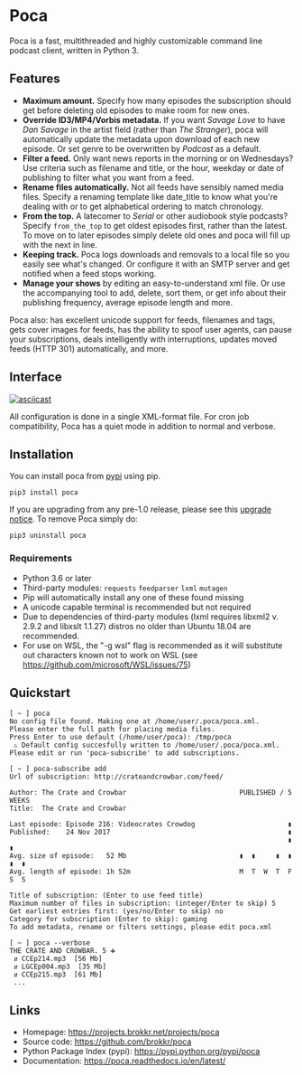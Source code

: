 Poca
====

Poca is a fast, multithreaded and highly customizable command line podcast 
client, written in Python 3.

Features
--------

-   **Maximum amount.** Specify how many episodes the subscription should get 
before deleting old episodes to make room for new ones.
-   **Override ID3/MP4/Vorbis metadata.** If you want *Savage Love* to have 
   *Dan Savage* in the artist field (rather than *The Stranger*), poca will 
   automatically update the metadata upon download of each new episode. Or set 
   genre to be overwritten by *Podcast* as a default.
-   **Filter a feed.** Only want news reports in the morning or on 
Wednesdays? Use criteria such as filename and title, or the hour, weekday or 
date of publishing to filter what you want from a feed.
-   **Rename files automatically.** Not all feeds have sensibly named media 
files. Specify a renaming template like date\_title to know what you're 
dealing with or to get alphabetical ordering to match chronology.
-   **From the top.** A latecomer to *Serial* or other audiobook style 
podcasts? Specify `from_the_top` to get oldest episodes first, rather than 
the latest. To move on to later episodes simply delete old ones and poca will 
fill up with the next in line.
-   **Keeping track.** Poca logs downloads and removals to a local file so 
you easily see what's changed. Or configure it with an SMTP server and get 
notified when a feed stops working.
-   **Manage your shows** by editing an easy-to-understand xml file. Or use 
the accompanying tool to add, delete, sort them, or get info about their 
publishing frequency, average episode length and more.

Poca also: has excellent unicode support for feeds, filenames and tags, gets 
cover images for feeds, has the ability to spoof user agents, can pause your 
subscriptions, deals intelligently with interruptions, updates moved feeds 
(HTTP 301) automatically, and more.

Interface
---------

[![asciicast](https://asciinema.org/a/kQkIACs7YN0dB208yzBaKfcdc.svg)](https://asciinema.org/a/kQkIACs7YN0dB208yzBaKfcdc)

All configuration is done in a single XML-format file. For cron job 
compatibility, Poca has a quiet mode in addition to normal and verbose.

Installation
------------

You can install poca from [pypi](https://pypi.python.org/pypi/poca) using pip.

``` sourceCode
pip3 install poca
```

If you are upgrading from any pre-1.0 release, please see this 
[upgrade notice](https://poca.readthedocs.io/en/latest/Upgrade.html). To 
remove Poca simply do:

``` sourceCode
pip3 uninstall poca
```

### Requirements

-   Python 3.6 or later
-   Third-party modules: `requests` `feedparser` `lxml` `mutagen`
-   Pip will automatically install any one of these found missing
-   A unicode capable terminal is recommended but not required
-   Due to dependencies of third-party modules (lxml requires libxml2 v. 2.9.2 
  and libxslt 1.1.27) distros no older than Ubuntu 18.04 are recommended.
- For use on WSL, the "-g wsl" flag is recommended as it will substitute out 
  characters known not to work on WSL (see 
  https://github.com/microsoft/WSL/issues/75)

Quickstart
----------

``` sourceCode
[ ~ ] poca
No config file found. Making one at /home/user/.poca/poca.xml.
Please enter the full path for placing media files.
Press Enter to use default (/home/user/poca): /tmp/poca
 ⚠ Default config succesfully written to /home/user/.poca/poca.xml.
Please edit or run 'poca-subscribe' to add subscriptions.

[ ~ ] poca-subscribe add
Url of subscription: http://crateandcrowbar.com/feed/

Author: The Crate and Crowbar                            PUBLISHED / 5 WEEKS
Title:  The Crate and Crowbar

Last episode: Episode 216: Videocrates Crowdog                       ▮
Published:    24 Nov 2017                                            ▮
                                                                     ▮     ▮
Avg. size of episode:   52 Mb                            ▮  ▮     ▮  ▮  ▮  ▮
Avg. length of episode: 1h 52m                           M  T  W  T  F  S  S

Title of subscription: (Enter to use feed title)
Maximum number of files in subscription: (integer/Enter to skip) 5
Get earliest entries first: (yes/no/Enter to skip) no
Category for subscription (Enter to skip): gaming
To add metadata, rename or filters settings, please edit poca.xml

[ ~ ] poca --verbose
THE CRATE AND CROWBAR. 5 ➕
 ⇵ CCEp214.mp3  [56 Mb]
 ⇵ LGCEp004.mp3  [35 Mb]
 ⇵ CCEp215.mp3  [61 Mb]
 ...
```


Links
-----

-   Homepage: <https://projects.brokkr.net/projects/poca>
-   Source code: <https://github.com/brokkr/poca>
-   Python Package Index (pypi): <https://pypi.python.org/pypi/poca>
-   Documentation: <https://poca.readthedocs.io/en/latest/>

